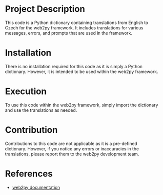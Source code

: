 # Project Description

This code is a Python dictionary containing translations from English to Czech for the web2py framework. It includes translations for various messages, errors, and prompts that are used in the framework.

# Installation

There is no installation required for this code as it is simply a Python dictionary. However, it is intended to be used within the web2py framework.

# Execution

To use this code within the web2py framework, simply import the dictionary and use the translations as needed.

# Contribution

Contributions to this code are not applicable as it is a pre-defined dictionary. However, if you notice any errors or inaccuracies in the translations, please report them to the web2py development team.

# References

- [web2py documentation](http://www.web2py.com/)